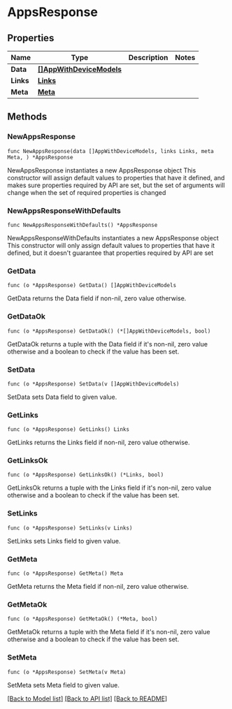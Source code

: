 # AppsResponse

## Properties

Name | Type | Description | Notes
------------ | ------------- | ------------- | -------------
**Data** | [**[]AppWithDeviceModels**](AppWithDeviceModels.md) |  | 
**Links** | [**Links**](Links.md) |  | 
**Meta** | [**Meta**](Meta.md) |  | 

## Methods

### NewAppsResponse

`func NewAppsResponse(data []AppWithDeviceModels, links Links, meta Meta, ) *AppsResponse`

NewAppsResponse instantiates a new AppsResponse object
This constructor will assign default values to properties that have it defined,
and makes sure properties required by API are set, but the set of arguments
will change when the set of required properties is changed

### NewAppsResponseWithDefaults

`func NewAppsResponseWithDefaults() *AppsResponse`

NewAppsResponseWithDefaults instantiates a new AppsResponse object
This constructor will only assign default values to properties that have it defined,
but it doesn't guarantee that properties required by API are set

### GetData

`func (o *AppsResponse) GetData() []AppWithDeviceModels`

GetData returns the Data field if non-nil, zero value otherwise.

### GetDataOk

`func (o *AppsResponse) GetDataOk() (*[]AppWithDeviceModels, bool)`

GetDataOk returns a tuple with the Data field if it's non-nil, zero value otherwise
and a boolean to check if the value has been set.

### SetData

`func (o *AppsResponse) SetData(v []AppWithDeviceModels)`

SetData sets Data field to given value.


### GetLinks

`func (o *AppsResponse) GetLinks() Links`

GetLinks returns the Links field if non-nil, zero value otherwise.

### GetLinksOk

`func (o *AppsResponse) GetLinksOk() (*Links, bool)`

GetLinksOk returns a tuple with the Links field if it's non-nil, zero value otherwise
and a boolean to check if the value has been set.

### SetLinks

`func (o *AppsResponse) SetLinks(v Links)`

SetLinks sets Links field to given value.


### GetMeta

`func (o *AppsResponse) GetMeta() Meta`

GetMeta returns the Meta field if non-nil, zero value otherwise.

### GetMetaOk

`func (o *AppsResponse) GetMetaOk() (*Meta, bool)`

GetMetaOk returns a tuple with the Meta field if it's non-nil, zero value otherwise
and a boolean to check if the value has been set.

### SetMeta

`func (o *AppsResponse) SetMeta(v Meta)`

SetMeta sets Meta field to given value.



[[Back to Model list]](../README.md#documentation-for-models) [[Back to API list]](../README.md#documentation-for-api-endpoints) [[Back to README]](../README.md)


